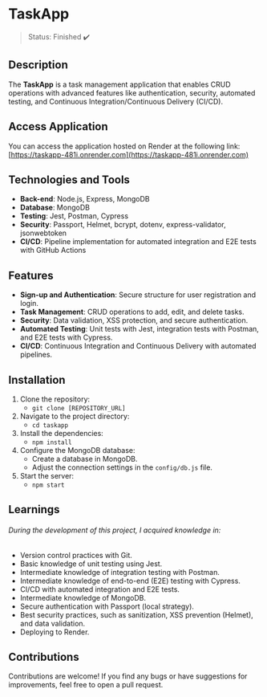 # TaskApp
> Status: Finished ✔️

## Description
The **TaskApp** is a task management application that enables CRUD operations with advanced features like authentication, security, automated testing, and Continuous Integration/Continuous Delivery (CI/CD).

## Access Application
You can access the application hosted on Render at the following link: [https://taskapp-481i.onrender.com](https://taskapp-481i.onrender.com)

## Technologies and Tools
- **Back-end**: Node.js, Express, MongoDB
- **Database**: MongoDB
- **Testing**: Jest, Postman, Cypress
- **Security**: Passport, Helmet, bcrypt, dotenv, express-validator, jsonwebtoken
- **CI/CD**: Pipeline implementation for automated integration and E2E tests with GitHub Actions

## Features
- **Sign-up and Authentication**: Secure structure for user registration and login.
- **Task Management**: CRUD operations to add, edit, and delete tasks.
- **Security**: Data validation, XSS protection, and secure authentication.
- **Automated Testing**: Unit tests with Jest, integration tests with Postman, and E2E tests with Cypress.
- **CI/CD**: Continuous Integration and Continuous Delivery with automated pipelines.

## Installation
1) Clone the repository:
   - `git clone [REPOSITORY_URL]`
2) Navigate to the project directory:
   - `cd taskapp`
3) Install the dependencies:
   - `npm install`
4) Configure the MongoDB database:
   - Create a database in MongoDB.
   - Adjust the connection settings in the `config/db.js` file.
5) Start the server:
   - `npm start`

## Learnings
###### During the development of this project, I acquired knowledge in:
- Version control practices with Git.
- Basic knowledge of unit testing using Jest.
- Intermediate knowledge of integration testing with Postman.
- Intermediate knowledge of end-to-end (E2E) testing with Cypress.
- CI/CD with automated integration and E2E tests.
- Intermediate knowledge of MongoDB.
- Secure authentication with Passport (local strategy).
- Best security practices, such as sanitization, XSS prevention (Helmet), and data validation.
- Deploying to Render.

## Contributions
Contributions are welcome! If you find any bugs or have suggestions for improvements, feel free to open a pull request.

